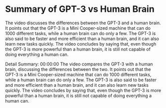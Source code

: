 # Summary of GPT-3 vs Human Brain

The video discusses the differences between the GPT-3 and a human brain. It points out that the GPT-3 is a Mini Cooper-sized machine that can do 1000 different tasks, while a human brain can do only a few. The GPT-3 is also said to be faster and more efficient than a human brain, and it can also learn new tasks quickly. The video concludes by saying that, even though the GPT-3 is more powerful than a human brain, it is still not capable of doing everything a human can.

Detail Summary: 
00:00:00
The video compares the GPT-3 with a human brain, discussing the differences between the two. It points out that the GPT-3 is a Mini Cooper-sized machine that can do 1000 different tasks, while a human brain can do only a few. The GPT-3 is also said to be faster and more efficient than a human brain, and it can also learn new tasks quickly. The video concludes by saying that, even though the GPT-3 is more powerful than a human brain, it is still not capable of doing everything a human can.

